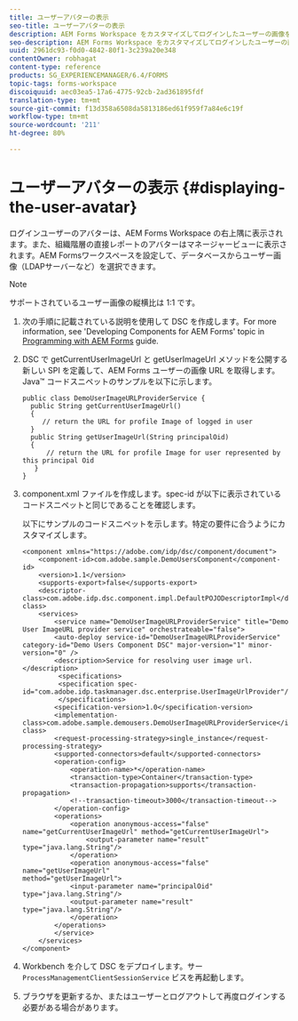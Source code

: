 ```yaml
---
title: ユーザーアバターの表示
seo-title: ユーザーアバターの表示
description: AEM Forms Workspace をカスタマイズしてログインしたユーザーの画像を表示する方法。
seo-description: AEM Forms Workspace をカスタマイズしてログインしたユーザーの画像を表示する方法。
uuid: 2961dc93-f0d0-4842-80f1-3c239a20e348
contentOwner: robhagat
content-type: reference
products: SG_EXPERIENCEMANAGER/6.4/FORMS
topic-tags: forms-workspace
discoiquuid: aec03ea5-17a6-4775-92cb-2ad361895fdf
translation-type: tm+mt
source-git-commit: f13d358a6508da5813186ed61f959f7a84e6c19f
workflow-type: tm+mt
source-wordcount: '211'
ht-degree: 80%

---
```



# ユーザーアバターの表示 {#displaying-the-user-avatar}

ログインユーザーのアバターは、AEM Forms Workspace の右上隅に表示されます。また、組織階層の直接レポートのアバターはマネージャービューに表示されます。AEM Formsワークスペースを設定して、データベースからユーザー画像（LDAPサーバーなど）を選択できます。

>[!NOTE]
>
>サポートされているユーザー画像の縦横比は 1:1 です。

1. 次の手順に記載されている説明を使用して DSC を作成します。For more information, see &#39;Developing Components for AEM Forms&#39; topic in [Programming with AEM Forms](https://www.adobe.com/go/learn_aemforms_programming_63) guide.
1. DSC で getCurrentUserImageUrl と getUserImageUrl メソッドを公開する新しい SPI を定義して、AEM Forms ユーザーの画像 URL を取得します。Java™ コードスニペットのサンプルを以下に示します。

   ```as3
   public class DemoUserImageURLProviderService { 
     public String getCurrentUserImageUrl() 
     { 
        // return the URL for profile Image of logged in user 
     } 
     public String getUserImageUrl(String principalOid) 
     { 
         // return the URL for profile Image for user represented by this principal Oid 
      } 
   }
   ```

1. component.xml ファイルを作成します。spec-id が以下に表示されているコードスニペットと同じであることを確認します。

   以下にサンプルのコードスニペットを示します。特定の要件に合うようにカスタマイズします。

   ```as3
   <component xmlns="https://adobe.com/idp/dsc/component/document"> 
       <component-id>com.adobe.sample.DemoUsersComponent</component-id> 
       <version>1.1</version> 
       <supports-export>false</supports-export> 
       <descriptor-class>com.adobe.idp.dsc.component.impl.DefaultPOJODescriptorImpl</descriptor-class> 
       <services> 
           <service name="DemoUserImageURLProviderService" title="Demo User ImageURL provider service" orchestrateable="false"> 
           <auto-deploy service-id="DemoUserImageURLProviderService" category-id="Demo Users Component DSC" major-version="1" minor-version="0" /> 
           <description>Service for resolving user image url.</description> 
            <specifications> 
            <specification spec-id="com.adobe.idp.taskmanager.dsc.enterprise.UserImageUrlProvider"/> 
            </specifications> 
           <specification-version>1.0</specification-version> 
           <implementation-class>com.adobe.sample.demousers.DemoUserImageURLProviderService</implementation-class> 
           <request-processing-strategy>single_instance</request-processing-strategy> 
           <supported-connectors>default</supported-connectors> 
           <operation-config> 
               <operation-name>*</operation-name> 
               <transaction-type>Container</transaction-type> 
               <transaction-propagation>supports</transaction-propagation> 
               <!--transaction-timeout>3000</transaction-timeout--> 
           </operation-config> 
           <operations> 
               <operation anonymous-access="false" name="getCurrentUserImageUrl" method="getCurrentUserImageUrl"> 
                   <output-parameter name="result" type="java.lang.String"/> 
               </operation> 
               <operation anonymous-access="false" name="getUserImageUrl" 
   method="getUserImageUrl"> 
               <input-parameter name="principalOid" type="java.lang.String"/> 
               <output-parameter name="result" type="java.lang.String"/> 
               </operation> 
           </operations> 
           </service> 
       </services>
   </component>
   ```

1. Workbench を介して DSC をデプロイします。サー `ProcessManagementClientSessionService` ビスを再起動します。
1. ブラウザを更新するか、またはユーザーとログアウトして再度ログインする必要がある場合があります。
